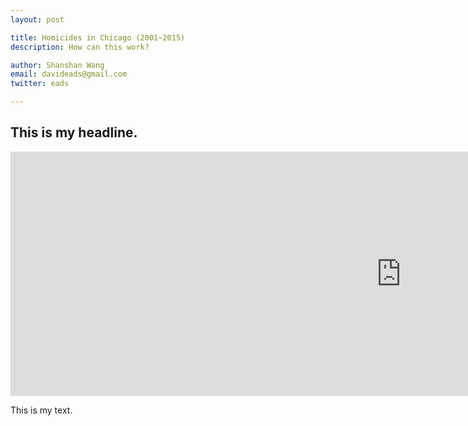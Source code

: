 ```yaml
---
layout: post

title: Homicides in Chicago (2001~2015)
description: How can this work?

author: Shanshan Wang
email: davideads@gmail.com
twitter: eads

---
```



## This is my headline. 


<iframe width="1250" height="391" seamless frameborder="0" scrolling="no" src="https://docs.google.com/spreadsheets/d/1QrAlFy-4V6bDtMsqrPozfHaMYpZUVytmmSZs6H72GEU/pubchart?oid=1812040908&amp;format=interactive"></iframe>


This is my text.


